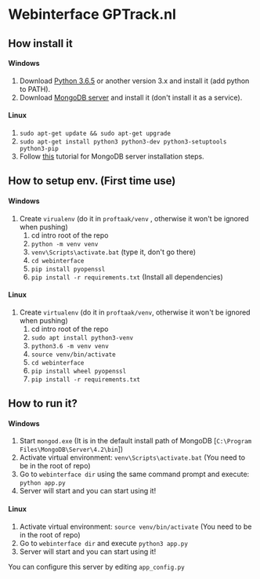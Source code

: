 # Webinterface GPTrack.nl

## How install it

#### Windows

1. Download [Python 3.6.5](https://www.python.org/ftp/python/3.6.5/python-3.6.5-amd64-webinstall.exe) or another version 3.x and install it (add python to PATH).
2. Download [MongoDB server](https://fastdl.mongodb.org/win32/mongodb-win32-x86_64-2012plus-4.2.1-signed.msi) and install it (don't install it as a service).

#### Linux

1. `sudo apt-get update && sudo apt-get upgrade`
2. `sudo apt-get install python3 python3-dev python3-setuptools python3-pip`
3. Follow [this]( https://docs.mongodb.com/manual/tutorial/install-mongodb-on-ubuntu/ ) tutorial for MongoDB server installation steps.

## How to setup env. (First time use)

#### Windows

1. Create `virualenv` (do it in `proftaak/venv` , otherwise it won't be ignored when pushing)
   1. cd intro root of the repo
   2. `python -m venv venv`
   3. `venv\Scripts\activate.bat`  (type it, don't go there)
   4. `cd webinterface` 
   5. `pip install pyopenssl`
   6. `pip install -r requirements.txt` (Install all dependencies)

#### Linux

1. Create `virtualenv` (do it in `proftaak/venv`, otherwise it won't be ignored when pushing)
   1. cd intro root of the repo
   2. `sudo apt install python3-venv`
   3. `python3.6 -m venv venv`
   4. `source venv/bin/activate`
   5. `cd webinterface`
   6. `pip install wheel pyopenssl` 
   7. `pip install -r requirements.txt`

## How to run it?

#### Windows

1. Start `mongod.exe` (It is in the default install path of MongoDB [`C:\Program Files\MongoDB\Server\4.2\bin`])
2. Activate virtual environment: `venv\Scripts\activate.bat` (You need to be in the root of repo)
3. Go to `webinterface dir` using the same command prompt and execute: `python app.py`
4. Server will start and you can start using it!

#### Linux

1. Activate virtual environment: `source venv/bin/activate` (You need to be in the root of repo)
2. Go to `webinterface dir` and execute `python3 app.py`
3. Server will start and you can start using it!

You can configure this server by editing `app_config.py`